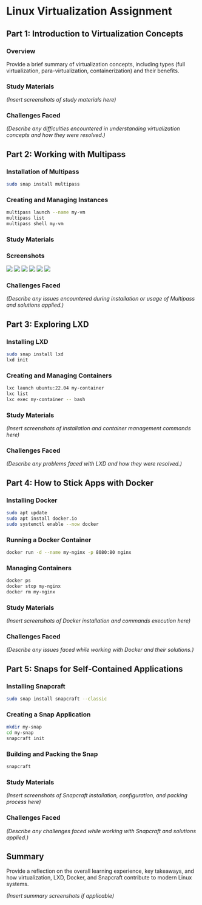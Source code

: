 # Linux Virtualization Assignment

## Part 1: Introduction to Virtualization Concepts

### Overview
Provide a brief summary of virtualization concepts, including types (full virtualization, para-virtualization, containerization) and their benefits.

### Study Materials
*(Insert screenshots of study materials here)*

### Challenges Faced
*(Describe any difficulties encountered in understanding virtualization concepts and how they were resolved.)*

## Part 2: Working with Multipass

### Installation of Multipass
```bash
sudo snap install multipass
```

### Creating and Managing Instances
```bash
multipass launch --name my-vm
multipass list
multipass shell my-vm
```

### Study Materials


### Screenshots
![](https://github.com/FawazSalman/linux-management/blob/main/virtualization/images/Screenshot%202025-02-16%20185224.png)
![](https://github.com/FawazSalman/linux-management/blob/main/virtualization/images/Screenshot%202025-02-16%20185348.png)
![](https://github.com/FawazSalman/linux-management/blob/main/virtualization/images/Screenshot%202025-02-16%20185838.png)
![](https://github.com/FawazSalman/linux-management/blob/main/virtualization/images/Screenshot%202025-02-16%20191250.png)
![](https://github.com/FawazSalman/linux-management/blob/main/virtualization/images/Screenshot%202025-02-16%20191340.png)
![](https://github.com/FawazSalman/linux-management/blob/main/virtualization/images/Screenshot%202025-02-16%20191410.png)
### Challenges Faced
*(Describe any issues encountered during installation or usage of Multipass and solutions applied.)*

## Part 3: Exploring LXD

### Installing LXD
```bash
sudo snap install lxd
lxd init
```

### Creating and Managing Containers
```bash
lxc launch ubuntu:22.04 my-container
lxc list
lxc exec my-container -- bash
```

### Study Materials
*(Insert screenshots of installation and container management commands here)*

### Challenges Faced
*(Describe any problems faced with LXD and how they were resolved.)*

## Part 4: How to Stick Apps with Docker

### Installing Docker
```bash
sudo apt update
sudo apt install docker.io
sudo systemctl enable --now docker
```

### Running a Docker Container
```bash
docker run -d --name my-nginx -p 8080:80 nginx
```

### Managing Containers
```bash
docker ps
docker stop my-nginx
docker rm my-nginx
```

### Study Materials
*(Insert screenshots of Docker installation and commands execution here)*

### Challenges Faced
*(Describe any issues faced while working with Docker and their solutions.)*

## Part 5: Snaps for Self-Contained Applications

### Installing Snapcraft
```bash
sudo snap install snapcraft --classic
```

### Creating a Snap Application
```bash
mkdir my-snap
cd my-snap
snapcraft init
```

### Building and Packing the Snap
```bash
snapcraft
```

### Study Materials
*(Insert screenshots of Snapcraft installation, configuration, and packing process here)*

### Challenges Faced
*(Describe any challenges faced while working with Snapcraft and solutions applied.)*

## Summary
Provide a reflection on the overall learning experience, key takeaways, and how virtualization, LXD, Docker, and Snapcraft contribute to modern Linux systems.

*(Insert summary screenshots if applicable)*

